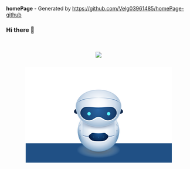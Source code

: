 **homePage** - Generated by https://github.com/Velg03961485/homePage-github
### Hi there 👋
<h1 align='center'><a href='https://git.io/typing-svg'><img src='https://readme-typing-svg.herokuapp.com/?lines=Hello,+World!;My+name+is+homePage.;Welcome+to+my+profile!&center=true&size=27'></a></h1>
<p align='center'><img src='https://github.com/Velg03961485/Velg03961485/blob/master/robot.svg'></p>
